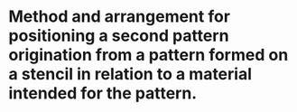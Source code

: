 # Method and arrangement for positioning a second pattern origination from a pattern formed on a stencil in relation to a material intended for the pattern.